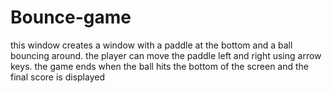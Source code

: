# Bounce-game
this window creates a  window with a paddle at the bottom and a ball bouncing around. the player can move the paddle left and right  using arrow keys. the game ends when the ball hits the bottom of the screen  and the final score is displayed
